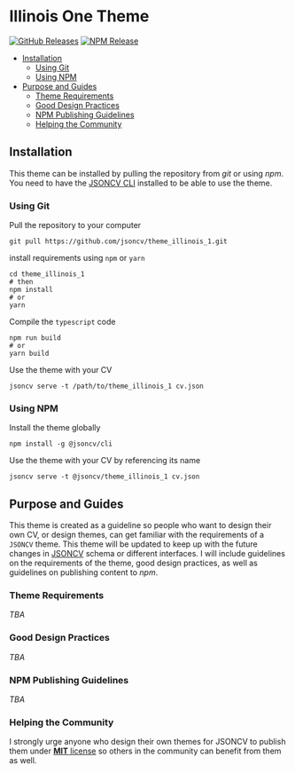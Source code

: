 # Illinois One Theme

[![GitHub Releases](https://badgen.net/github/tag/jsoncv/theme_illinois_1)](https://github.com/jsoncv/theme_illinois_1/releases)
[![NPM Release](https://badgen.net/npm/v/@jsoncv/theme_illinois_1)](https://www.npmjs.com/package/@jsoncv/theme_illinois_1)

- [Installation](#installation)
  - [Using Git](#using-git)
  - [Using NPM](#using-npm)
- [Purpose and Guides](#purpose-and-guides)
  - [Theme Requirements](#theme-requirements)
  - [Good Design Practices](#good-design-practices)
  - [NPM Publishing Guidelines](#npm-publishing-guidelines)
  - [Helping the Community](#helping-the-community)

## Installation
This theme can be installed by pulling the repository from _git_ or using _npm_.
You need to have the [JSONCV CLI](https://www.npmjs.com/package/@jsoncv/cli#installation) installed to be able to use the theme.

### Using Git

Pull the repository to your computer

```shell
git pull https://github.com/jsoncv/theme_illinois_1.git
```

install requirements using `npm` or `yarn`

```shell
cd theme_illinois_1
# then
npm install
# or
yarn
```

Compile the `typescript` code

```shell
npm run build
# or
yarn build
```

Use the theme with your CV

```shell
jsoncv serve -t /path/to/theme_illinois_1 cv.json
```

### Using NPM

Install the theme globally

```shell
npm install -g @jsoncv/cli
```

Use the theme with your CV by referencing its name

```shell
jsoncv serve -t @jsoncv/theme_illinois_1 cv.json
```

## Purpose and Guides
This theme is created as a guideline so people who want to design their own CV, or design themes, can get familiar with the requirements of a `JSONCV` theme.
This theme will be updated to keep up with the future changes in [JSONCV](https://github.com/jsoncv) schema or different interfaces.
I will include guidelines on the requirements of the theme, good design practices, as well as guidelines on publishing content to _npm_.

### Theme Requirements
_TBA_

### Good Design Practices
_TBA_

### NPM Publishing Guidelines
_TBA_

### Helping the Community
I strongly urge anyone who design their own themes for JSONCV to publish them under [**MIT** license](https://choosealicense.com/licenses/mit/) so others in the community can benefit from them as well.

